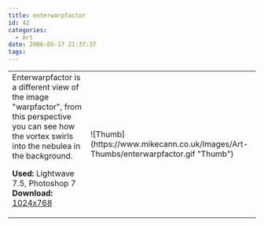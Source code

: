 ```yaml
---
title: enterwarpfactor
id: 42
categories:
  - Art
date: 2006-05-17 21:37:37
tags:
---
```


<table width="100%" cellspacing="0" cellpadding="0" border="0">
<tr>
<td>Enterwarpfactor is a different view of the image "warpfactor", from this perspective you can see how the vortex swirls into the nebulea in the background.

<span style="font-weight: bold">Used:</span> Lightwave 7.5, Photoshop 7
<span style="font-weight: bold">Download:</span> [1024x768](https://www.mikecann.co.uk/Images/Art-Full/enterwarpfactor.jpg)</td>
<td>![Thumb](https://www.mikecann.co.uk/Images/Art-Thumbs/enterwarpfactor.gif "Thumb")</td>
</tr>
</table>